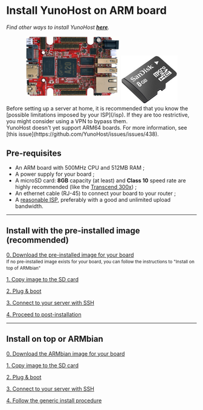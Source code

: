 # Install YunoHost on ARM board

*Find other ways to install YunoHost **[here](/install)**.*

<center>
<img src="/images/olinuxino.jpg" width=250 style="padding-bottom:20px">
<img src="/images/micro-sd-card.jpg">
</center>

<div class="alert alert-info" markdown="1">
Before setting up a server at home, it is recommended that you know the [possible limitations imposed by your ISP](/isp). If they are too restrictive, you might consider using a VPN to bypass them.
</div>

<div class="alert alert-warning" markdown="1">
YunoHost doesn't yet support ARM64 boards. For more information, see [this issue](https://github.com/YunoHost/issues/issues/438).
</div>

## Pre-requisites

- An ARM board with 500MHz CPU and 512MB RAM ;
- A power supply for your board ;
- A microSD card: **8GB** capacity (at least) and **Class 10** speed rate are highly recommended (like the [Transcend 300x](http://www.amazon.fr/Transcend-microSDHC-adaptateur-TS32GUSDU1E-Emballage/dp/B00CES44EO)) ;
- An ethernet cable (RJ-45) to connect your board to your router ;
- A [reasonable ISP](/isp), preferably with a good and unlimited upload bandwidth.

---

## Install with the pre-installed image (recommended)

<a class="btn btn-lg btn-default" href="/images">0. Download the pre-installed image for your board</a><br><small>If no pre-installed image exists for your board, you can follow the instructions to "Install on top of ARMbian"</small>

<a class="btn btn-lg btn-default" href="/copy_image">1. Copy image to the SD card</a>

<a class="btn btn-lg btn-default" href="/plug_and_boot">2. Plug & boot</a>

<a class="btn btn-lg btn-default" href="/ssh">3. Connect to your server with SSH</a>

<a class="btn btn-lg btn-default" href="/postinstall">4. Proceed to post-installation</a>

---

## Install on top or ARMbian

<a class="btn btn-lg btn-default" href="https://www.armbian.com/download/">0. Download the ARMbian image for your board</a>

<a class="btn btn-lg btn-default" href="/copy_image_fr">1. Copy image to the SD card</a>

<a class="btn btn-lg btn-default" href="/plug_and_boot_fr">2. Plug & boot</a>

<a class="btn btn-lg btn-default" href="/ssh_fr">3. Connect to your server with SSH</a>

<a class="btn btn-lg btn-default" href="/install_manually_fr">4. Follow the generic install procedure</a>
